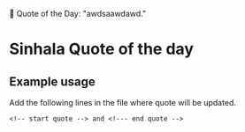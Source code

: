 <!-- start quote -->
💬 Quote of the Day: "awdsaawdawd."
<!-- end quote -->

# Sinhala Quote of the day

## Example usage

Add the following lines in the file where quote will be updated.
```
<!-- start quote --> and <!--- end quote -->
```
